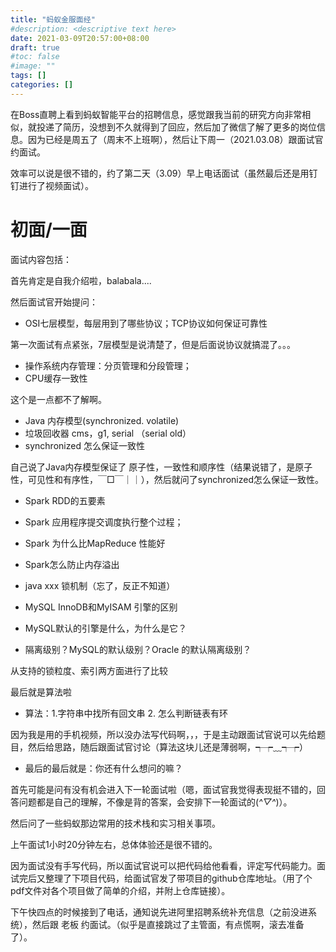 ```yaml
---
title: "蚂蚁金服面经"
#description: <descriptive text here>
date: 2021-03-09T20:57:00+08:00
draft: true
#toc: false
#image: ""
tags: []
categories: []
---
```


在Boss直聘上看到蚂蚁智能平台的招聘信息，感觉跟我当前的研究方向非常相似，就投递了简历，没想到不久就得到了回应，然后加了微信了解了更多的岗位信息。因为已经是周五了（周末不上班啊），然后让下周一（2021.03.08）跟面试官约面试。

效率可以说是很不错的，约了第二天（3.09）早上电话面试（虽然最后还是用钉钉进行了视频面试）。

# 初面/一面

面试内容包括：

首先肯定是自我介绍啦，balabala....

然后面试官开始提问：

- OSI七层模型，每层用到了哪些协议；TCP协议如何保证可靠性

第一次面试有点紧张，7层模型是说清楚了，但是后面说协议就搞混了。。。

- 操作系统内存管理：分页管理和分段管理；
- CPU缓存一致性
  
这个是一点都不了解啊。

- Java 内存模型(synchronized. volatile)
- 垃圾回收器 cms，g1, serial （serial old）
- synchronized 怎么保证一致性

自己说了Java内存模型保证了 原子性，一致性和顺序性（结果说错了，是原子性，可见性和有序性，￣□￣｜｜），然后就问了synchronized怎么保证一致性。

- Spark RDD的五要素
- Spark 应用程序提交调度执行整个过程；
- Spark 为什么比MapReduce 性能好
- Spark怎么防止内存溢出

- java xxx 锁机制（忘了，反正不知道）

- MySQL InnoDB和MyISAM 引擎的区别
- MySQL默认的引擎是什么，为什么是它？ 
- 隔离级别？MySQL的默认级别？Oracle 的默认隔离级别？

从支持的锁粒度、索引两方面进行了比较

最后就是算法啦

- 算法：1.字符串中找所有回文串 2. 怎么判断链表有环

因为我是用的手机视频，所以没办法写代码啊，，，于是主动跟面试官说可以先给题目，然后给思路，随后跟面试官讨论（算法这块儿还是薄弱啊，┭┮﹏┭┮）

- 最后的最后就是：你还有什么想问的嘛？

首先可能是问有没有机会进入下一轮面试啦（嗯，面试官我觉得表现挺不错的，回答问题都是自己的理解，不像是背的答案，会安排下一轮面试的(*^▽^*)）。

然后问了一些蚂蚁那边常用的技术栈和实习相关事项。

上午面试1小时20分钟左右，总体体验还是很不错的。

因为面试没有手写代码，所以面试官说可以把代码给他看看，评定写代码能力。面试完后又整理了下项目代码，给面试官发了带项目的github仓库地址。（用了个pdf文件对各个项目做了简单的介绍，并附上仓库链接）。


下午快四点的时候接到了电话，通知说先进阿里招聘系统补充信息（之前没进系统），然后跟 老板 约面试。（似乎是直接跳过了主管面，有点慌啊，滚去准备了）。